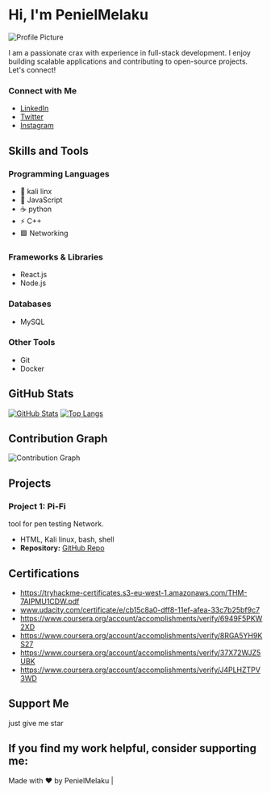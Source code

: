 # Hi, I'm PenielMelaku

![Profile Picture](https://avatars.githubusercontent.com/u/162007916?v=4)

I am a passionate crax with experience in full-stack development. I enjoy building scalable applications and contributing to open-source projects. Let's connect!

### Connect with Me 
- [LinkedIn](https://www.linkedin.com/in/penielmelaku) 
- [Twitter](https://twitter.com/penielmelaku) 
- [Instagram](https://www.instagram.com/Peniel4fun) 

## Skills and Tools

### Programming Languages
- 🐍 kali linx
- 🚀 JavaScript
- ☕ python
- ⚡ C++
- 🟩 Networking

### Frameworks & Libraries
- React.js
- Node.js

### Databases
- MySQL

### Other Tools
- Git
- Docker

## GitHub Stats

[![GitHub Stats](https://github-readme-stats.vercel.app/api?username=PenielMelaku&show_icons=true&theme=dark)](https://github.com/anuraghazra/github-readme-stats)
[![Top Langs](https://github-readme-stats.vercel.app/api/top-langs/?username=PenielMelaku&layout=compact)](https://github.com/anuraghazra/github-readme-stats)

## Contribution Graph 

![Contribution Graph](https://contributions-calender.vercel.app/api?username=PenielMelaku)

## Projects 

### Project 1: Pi-Fi
tool for pen testing Network.
- HTML, Kali linux, bash, shell 
- **Repository:** [GitHub Repo](https://github.com/PenielMelaku/Pi-Fi) 

## Certifications

- https://tryhackme-certificates.s3-eu-west-1.amazonaws.com/THM-7AIPMU1CDW.pdf
- www.udacity.com/certificate/e/cb15c8a0-dff8-11ef-afea-33c7b25bf9c7
- https://www.coursera.org/account/accomplishments/verify/6949F5PKW2XD
- https://www.coursera.org/account/accomplishments/verify/8RGA5YH9KS27
- https://www.coursera.org/account/accomplishments/verify/37X72WJZ5UBK
- https://www.coursera.org/account/accomplishments/verify/J4PLHZTPV3WD

## Support Me
just give me star

If you find my work helpful, consider supporting me:
---
Made with ❤️ by PenielMelaku |
